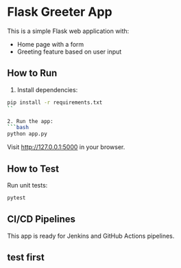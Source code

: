 # Flask Greeter App

This is a simple Flask web application with:
- Home page with a form
- Greeting feature based on user input

## How to Run
1. Install dependencies:
```bash
pip install -r requirements.txt
``

2. Run the app:
```bash
python app.py
```
Visit http://127.0.0.1:5000 in your browser.

## How to Test
Run unit tests:
```bash
pytest
```

## CI/CD Pipelines
This app is ready for Jenkins and GitHub Actions pipelines.

## test first
